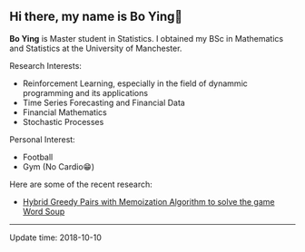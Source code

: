 ## Hi there, my name is Bo Ying👋


**Bo Ying** is Master student in Statistics. I obtained my BSc in Mathematics and Statistics at the University of Manchester.

Research Interests:

- Reinforcement Learning, especially in the field of dynammic programming and its applications
- Time Series Forecasting and Financial Data
- Financial Mathematics
- Stochastic Processes

Personal Interest:

- Football
- Gym (No Cardio😁)

Here are some of the recent research:

- [Hybrid Greedy Pairs with Memoization Algorithm to solve the game Word Soup](https://github.com/Bo-Ying/Wordsoup)


-------
Update time: 2018-10-10
